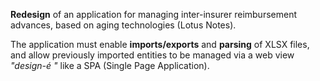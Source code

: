 **Redesign** of an application for managing inter-insurer reimbursement advances, based on aging technologies (Lotus Notes).

The application must enable **imports/exports** and **parsing** of XLSX files, and allow previously imported entities to be managed via a web view *"design-é "* like a SPA (Single Page Application).
